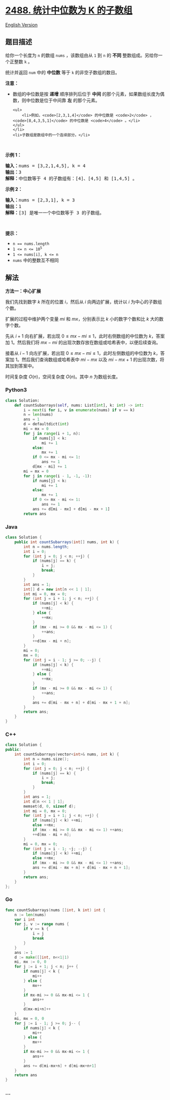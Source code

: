 # [2488. 统计中位数为 K 的子数组](https://leetcode.cn/problems/count-subarrays-with-median-k)

[English Version](/solution/2400-2499/2488.Count%20Subarrays%20With%20Median%20K/README_EN.md)

## 题目描述

<!-- 这里写题目描述 -->

<p>给你一个长度为 <code>n</code> 的数组 <code>nums</code> ，该数组由从 <code>1</code> 到 <code>n</code> 的 <strong>不同</strong> 整数组成。另给你一个正整数 <code>k</code> 。</p>

<p>统计并返回 <code>num</code> 中的 <strong>中位数</strong> 等于 <code>k</code> 的非空子数组的数目。</p>

<p><strong>注意：</strong></p>

<ul>
	<li>数组的中位数是按 <strong>递增</strong> 顺序排列后位于 <strong>中间</strong> 的那个元素，如果数组长度为偶数，则中位数是位于中间靠 <strong>左</strong> 的那个元素。

    <ul>
    	<li>例如，<code>[2,3,1,4]</code> 的中位数是 <code>2</code> ，<code>[8,4,3,5,1]</code> 的中位数是 <code>4</code> 。</li>
    </ul>
    </li>
    <li>子数组是数组中的一个连续部分。</li>

</ul>

<p>&nbsp;</p>

<p><strong>示例 1：</strong></p>

<pre><strong>输入：</strong>nums = [3,2,1,4,5], k = 4
<strong>输出：</strong>3
<strong>解释：</strong>中位数等于 4 的子数组有：[4]、[4,5] 和 [1,4,5] 。
</pre>

<p><strong>示例 2：</strong></p>

<pre><strong>输入：</strong>nums = [2,3,1], k = 3
<strong>输出：</strong>1
<strong>解释：</strong>[3] 是唯一一个中位数等于 3 的子数组。
</pre>

<p>&nbsp;</p>

<p><strong>提示：</strong></p>

<ul>
	<li><code>n == nums.length</code></li>
	<li><code>1 &lt;= n &lt;= 10<sup>5</sup></code></li>
	<li><code>1 &lt;= nums[i], k &lt;= n</code></li>
	<li><code>nums</code> 中的整数互不相同</li>
</ul>

## 解法

<!-- 这里可写通用的实现逻辑 -->

**方法一：中心扩展**

我们先找到数字 $k$ 所在的位置 $i$，然后从 $i$ 向两边扩展，统计以 $i$ 为中心的子数组个数。

扩展的过程中维护两个变量 $mi$ 和 $mx$，分别表示比 $k$ 小的数字个数和比 $k$ 大的数字个数。

先从 $i+1$ 向右扩展，若出现 $0 \leq mx-mi \leq 1$，此时右侧数组的中位数为 $k$，答案加 $1$。然后我们将 $mx-mi$ 的出现次数存放在数组或哈希表中，以便后续查询。

接着从 $i-1$ 向左扩展，若出现 $0 \leq mx-mi \leq 1$，此时左侧数组的中位数为 $k$，答案加 $1$。然后我们查询数组或哈希表中 $mi-mx$ 以及 $mi-mx+1$ 的出现次数，将其加到答案中。

时间复杂度 $O(n)$，空间复杂度 $O(n)$。其中 $n$ 为数组长度。

<!-- tabs:start -->

### **Python3**

<!-- 这里可写当前语言的特殊实现逻辑 -->

```python
class Solution:
    def countSubarrays(self, nums: List[int], k: int) -> int:
        i = next(i for i, v in enumerate(nums) if v == k)
        n = len(nums)
        ans = 1
        d = defaultdict(int)
        mi = mx = 0
        for j in range(i + 1, n):
            if nums[j] < k:
                mi += 1
            else:
                mx += 1
            if 0 <= mx - mi <= 1:
                ans += 1
            d[mx - mi] += 1
        mi = mx = 0
        for j in range(i - 1, -1, -1):
            if nums[j] < k:
                mi += 1
            else:
                mx += 1
            if 0 <= mx - mi <= 1:
                ans += 1
            ans += d[mi - mx] + d[mi - mx + 1]
        return ans
```

### **Java**

<!-- 这里可写当前语言的特殊实现逻辑 -->

```java
class Solution {
    public int countSubarrays(int[] nums, int k) {
        int n = nums.length;
        int i = 0;
        for (int j = 0; j < n; ++j) {
            if (nums[j] == k) {
                i = j;
                break;
            }
        }
        int ans = 1;
        int[] d = new int[n << 1 | 1];
        int mi = 0, mx = 0;
        for (int j = i + 1; j < n; ++j) {
            if (nums[j] < k) {
                ++mi;
            } else {
                ++mx;
            }
            if (mx - mi >= 0 && mx - mi <= 1) {
                ++ans;
            }
            ++d[mx - mi + n];
        }
        mi = 0;
        mx = 0;
        for (int j = i - 1; j >= 0; --j) {
            if (nums[j] < k) {
                ++mi;
            } else {
                ++mx;
            }
            if (mx - mi >= 0 && mx - mi <= 1) {
                ++ans;
            }
            ans += d[mi - mx + n] + d[mi - mx + 1 + n];
        }
        return ans;
    }
}
```

### **C++**

```cpp
class Solution {
public:
    int countSubarrays(vector<int>& nums, int k) {
        int n = nums.size();
        int i = 0;
        for (int j = 0; j < n; ++j) {
            if (nums[j] == k) {
                i = j;
                break;
            }
        }
        int ans = 1;
        int d[n << 1 | 1];
        memset(d, 0, sizeof d);
        int mi = 0, mx = 0;
        for (int j = i + 1; j < n; ++j) {
            if (nums[j] < k) ++mi;
            else ++mx;
            if (mx - mi >= 0 && mx - mi <= 1) ++ans;
            ++d[mx - mi + n];
        }
        mi = 0, mx = 0;
        for (int j = i - 1; ~j; --j) {
            if (nums[j] < k) ++mi;
            else ++mx;
            if (mx - mi >= 0 && mx - mi <= 1) ++ans;
            ans += d[mi - mx + n] + d[mi - mx + n + 1];
        }
        return ans;
    }
};
```

### **Go**

```go
func countSubarrays(nums []int, k int) int {
	n := len(nums)
	var i int
	for j, v := range nums {
		if v == k {
			i = j
			break
		}
	}
	ans := 1
	d := make([]int, n<<1|1)
	mi, mx := 0, 0
	for j := i + 1; j < n; j++ {
		if nums[j] < k {
			mi++
		} else {
			mx++
		}
		if mx-mi >= 0 && mx-mi <= 1 {
			ans++
		}
		d[mx-mi+n]++
	}
	mi, mx = 0, 0
	for j := i - 1; j >= 0; j-- {
		if nums[j] < k {
			mi++
		} else {
			mx++
		}
		if mx-mi >= 0 && mx-mi <= 1 {
			ans++
		}
		ans += d[mi-mx+n] + d[mi-mx+n+1]
	}
	return ans
}
```

### **...**

```

```

<!-- tabs:end -->

